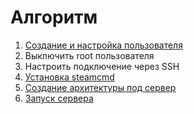 # Алгоритм
1. [Создание и настройка пользователя](CreateUser.md)
2. Выключить root пользователя
3. Настроить подключение через SSH
4. [Установка steamcmd](InstallSteamCmd.md)
5. [Создание архитектуры под сервер](CreateArchitecture.md)
7. [Запуск сервера](StartServer.md)
